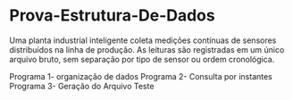 # Prova-Estrutura-De-Dados
Uma planta industrial inteligente coleta medições contínuas de sensores distribuídos na linha de produção. As leituras são registradas em um único arquivo bruto, sem separação por tipo de sensor ou ordem cronológica.

Programa 1- organização de dados
Programa 2- Consulta por instantes
Programa 3- Geração do Arquivo Teste
